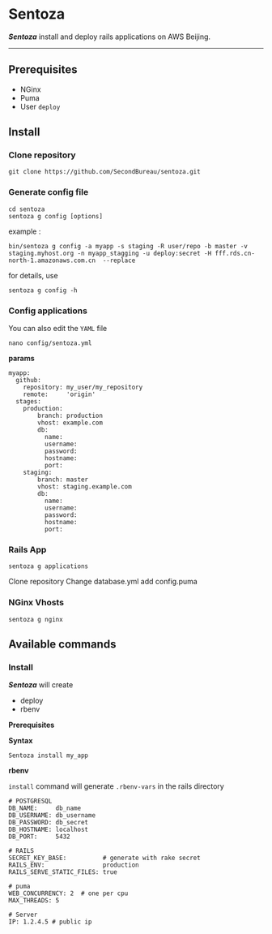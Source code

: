 # Sentoza

***Sentoza*** install and deploy rails applications on AWS Beijing.

****

## Prerequisites

* NGinx
* Puma
* User `deploy`

## Install

### Clone repository

    git clone https://github.com/SecondBureau/sentoza.git

### Generate config file

	cd sentoza
	sentoza g config [options]
	
example :

	bin/sentoza g config -a myapp -s staging -R user/repo -b master -v staging.myhost.org -n myapp_stagging -u deploy:secret -H fff.rds.cn-north-1.amazonaws.com.cn  --replace
	
for details, use	
    
    sentoza g config -h 

### Config applications

You can also edit the `YAML` file
 
    nano config/sentoza.yml

**params**

    myapp:
      github: 
        repository: my_user/my_repository
        remote:     'origin'
      stages:
        production:
        	branch: production
        	vhost: example.com
        	db:
        	  name:
        	  username:
        	  password:
        	  hostname:
        	  port:
        staging: 
        	branch: master
        	vhost: staging.example.com
        	db:
        	  name:
        	  username:
        	  password:
        	  hostname:
        	  port:
        
### Rails App

    sentoza g applications
    
Clone repository 
Change database.yml
add config.puma

    

### NGinx Vhosts

	sentoza g nginx

## Available commands


### Install

***Sentoza*** will create 

- deploy
- rbenv

**Prerequisites**


**Syntax**

    Sentoza install my_app

**rbenv**

`install` command will generate `.rbenv-vars` in the rails directory

    # POSTGRESQL 
	DB_NAME:     db_name
	DB_USERNAME: db_username
	DB_PASSWORD: db_secret
	DB_HOSTNAME: localhost
	DB_PORT:     5432

	# RAILS
	SECRET_KEY_BASE:          # generate with rake secret
	RAILS_ENV:                production
	RAILS_SERVE_STATIC_FILES: true
	
	# puma
	WEB_CONCURRENCY: 2  # one per cpu
	MAX_THREADS: 5
	
	# Server 
	IP: 1.2.4.5 # public ip

